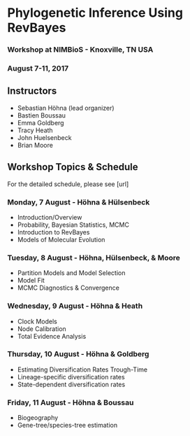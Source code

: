 # Phylogenetic Inference Using RevBayes

### Workshop at NIMBioS - Knoxville, TN USA
### August 7-11, 2017

## Instructors

* Sebastian Höhna (lead organizer)
* Bastien Boussau
* Emma Goldberg
* Tracy Heath
* John Huelsenbeck
* Brian Moore

## Workshop Topics & Schedule

For the detailed schedule, please see [url]

### Monday, 7 August - Höhna & Hülsenbeck

* Introduction/Overview
* Probability, Bayesian Statistics, MCMC
* Introduction to RevBayes
* Models of Molecular Evolution

### Tuesday, 8 August - Höhna, Hülsenbeck, & Moore

* Partition Models and Model Selection
* Model Fit
* MCMC Diagnostics & Convergence

### Wednesday, 9 August - Höhna & Heath

* Clock Models
* Node Calibration
* Total Evidence Analysis

### Thursday, 10 August - Höhna & Goldberg

* Estimating Diversification Rates Trough-Time
* Lineage-specific diversification rates
* State-dependent diversification rates

### Friday, 11 August - Höhna & Boussau

* Biogeography
* Gene-tree/species-tree estimation
